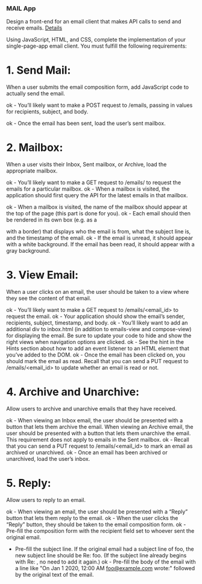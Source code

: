 ### MAIL App

Design a front-end for an email client that makes API calls to send and receive emails.
[Details](https://cs50.harvard.edu/web/2020/projects/3/mail/)

Using JavaScript, HTML, and CSS, complete the implementation of your single-page-app email client. You must fulfill the following requirements:

# 1. Send Mail:

When a user submits the email composition form, add JavaScript code to actually send the email.

ok - You’ll likely want to make a POST request to /emails, passing in values for recipients, subject, and body.

ok - Once the email has been sent, load the user’s sent mailbox.

# 2. Mailbox:

When a user visits their Inbox, Sent mailbox, or Archive, load the appropriate mailbox.

ok - You’ll likely want to make a GET request to /emails/<mailbox> to request the emails for a particular mailbox.
ok - When a mailbox is visited, the application should first query the API for the latest emails in that mailbox.

ok - When a mailbox is visited, the name of the mailbox should appear at the top of the page (this part is done for you).
ok - Each email should then be rendered in its own box (e.g. as a <div> with a border) that displays who the email is from, what the subject line is, and the timestamp of the email.
ok - If the email is unread, it should appear with a white background. If the email has been read, it should appear with a gray background.

# 3. View Email:

When a user clicks on an email, the user should be taken to a view where they see the content of that email.

ok - You’ll likely want to make a GET request to /emails/<email_id> to request the email.
ok - Your application should show the email’s sender, recipients, subject, timestamp, and body.
ok - You’ll likely want to add an additional div to inbox.html (in addition to emails-view and compose-view) for displaying the email. Be sure to update your code to hide and show the right views when navigation options are clicked.
ok - See the hint in the Hints section about how to add an event listener to an HTML element that you’ve added to the DOM.
ok - Once the email has been clicked on, you should mark the email as read. Recall that you can send a PUT request to /emails/<email_id> to update whether an email is read or not.

# 4. Archive and Unarchive:

Allow users to archive and unarchive emails that they have received.

ok - When viewing an Inbox email, the user should be presented with a button that lets them archive the email. When viewing an Archive email, the user should be presented with a button that lets them unarchive the email. This requirement does not apply to emails in the Sent mailbox.
ok - Recall that you can send a PUT request to /emails/<email_id> to mark an email as archived or unarchived.
ok - Once an email has been archived or unarchived, load the user’s inbox.

# 5. Reply:

Allow users to reply to an email.

ok - When viewing an email, the user should be presented with a “Reply” button that lets them reply to the email.
ok - When the user clicks the “Reply” button, they should be taken to the email composition form.
ok - Pre-fill the composition form with the recipient field set to whoever sent the original email.

- Pre-fill the subject line. If the original email had a subject line of foo, the new subject line should be Re: foo. (If the subject line already begins with Re: , no need to add it again.)
  ok - Pre-fill the body of the email with a line like "On Jan 1 2020, 12:00 AM foo@example.com wrote:" followed by the original text of the email.
